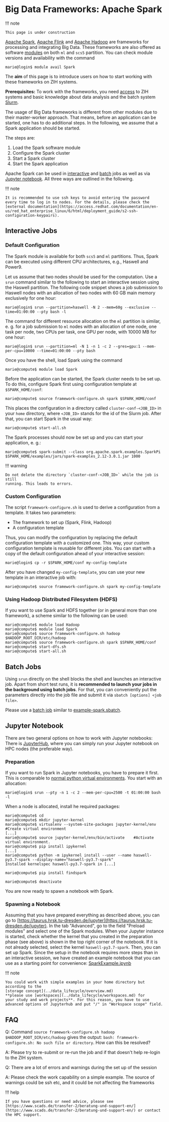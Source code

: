 # Big Data Frameworks: Apache Spark

!!! note

    This page is under construction

[Apache Spark](https://spark.apache.org/), [Apache Flink](https://flink.apache.org/)
and [Apache Hadoop](https://hadoop.apache.org/) are frameworks for processing and integrating
Big Data. These frameworks are also offered as software [modules](modules.md) on both `ml` and
`scs5` partition. You can check module versions and availability with the command

```console
marie@login$ module avail Spark
```

The **aim** of this page is to introduce users on how to start working with
these frameworks on ZIH systems.

**Prerequisites:** To work with the frameworks, you need [access](../access/ssh_login.md) to ZIH
systems and basic knowledge about data analysis and the batch system
[Slurm](../jobs_and_resources/slurm.md).

The usage of Big Data frameworks is
different from other modules due to their master-worker approach. That
means, before an application can be started, one has to do additional steps.
In the following, we assume that a Spark application should be
started.

The steps are:

1. Load the Spark software module
1. Configure the Spark cluster
1. Start a Spark cluster
1. Start the Spark application

Apache Spark can be used in [interactive](#interactive-jobs) and [batch](#batch-jobs) jobs as well
as via [Jupyter notebook](#jupyter-notebook). All three ways are outlined in the following.

!!! note

    It is recommended to use ssh keys to avoid entering the password
    every time to log in to nodes. For the details, please check the
    [external documentation](https://access.redhat.com/documentation/en-us/red_hat_enterprise_linux/6/html/deployment_guide/s2-ssh-configuration-keypairs).

## Interactive Jobs

### Default Configuration

The Spark module is available for both `scs5` and `ml` partitions.
Thus, Spark can be executed using different CPU architectures, e.g., Haswell and Power9.

Let us assume that two nodes should be used for the computation. Use a
`srun` command similar to the following to start an interactive session
using the Haswell partition. The following code snippet shows a job submission
to Haswell nodes with an allocation of two nodes with 60 GB main memory
exclusively for one hour:

```console
marie@login$ srun --partition=haswell -N 2 --mem=60g --exclusive --time=01:00:00 --pty bash -l
```

The command for different resource allocation on the `ml` partition is
similar, e. g. for a job submission to `ml` nodes with an allocation of one
node, one task per node, two CPUs per task, one GPU per node, with 10000 MB for one hour:

```console
marie@login$ srun --partition=ml -N 1 -n 1 -c 2 --gres=gpu:1 --mem-per-cpu=10000 --time=01:00:00 --pty bash
```

Once you have the shell, load Spark using the command

```console
marie@compute$ module load Spark
```

Before the application can be started, the Spark cluster needs to be set
up. To do this, configure Spark first using configuration template at
`$SPARK_HOME/conf`:

```console
marie@compute$ source framework-configure.sh spark $SPARK_HOME/conf
```

This places the configuration in a directory called
`cluster-conf-<JOB_ID>` in your `home` directory, where `<JOB_ID>` stands
for the id of the Slurm job. After that, you can start Spark in the
usual way:

```console
marie@compute$ start-all.sh
```

The Spark processes should now be set up and you can start your
application, e. g.:

```console
marie@compute$ spark-submit --class org.apache.spark.examples.SparkPi $SPARK_HOME/examples/jars/spark-examples_2.12-3.0.1.jar 1000
```

!!! warning

    Do not delete the directory `cluster-conf-<JOB_ID>` while the job is still
    running. This leads to errors.

### Custom Configuration

The script `framework-configure.sh` is used to derive a configuration from
a template. It takes two parameters:

- The framework to set up (Spark, Flink, Hadoop)
- A configuration template

Thus, you can modify the configuration by replacing the default
configuration template with a customized one. This way, your custom
configuration template is reusable for different jobs. You can start
with a copy of the default configuration ahead of your interactive
session:

```console
marie@login$ cp -r $SPARK_HOME/conf my-config-template
```

After you have changed `my-config-template`, you can use your new template
in an interactive job with:

```console
marie@compute$ source framework-configure.sh spark my-config-template
```

### Using Hadoop Distributed Filesystem (HDFS)

If you want to use Spark and HDFS together (or in general more than one
framework), a scheme similar to the following can be used:

```console
marie@compute$ module load Hadoop
marie@compute$ module load Spark
marie@compute$ source framework-configure.sh hadoop $HADOOP_ROOT_DIR/etc/hadoop
marie@compute$ source framework-configure.sh spark $SPARK_HOME/conf
marie@compute$ start-dfs.sh
marie@compute$ start-all.sh
```

## Batch Jobs

Using `srun` directly on the shell blocks the shell and launches an
interactive job. Apart from short test runs, it is **recommended to
launch your jobs in the background using batch jobs**. For that, you can
conveniently put the parameters directly into the job file and submit it via
`sbatch [options] <job file>`.

Please use a [batch job](../jobs_and_resources/slurm.md) similar to
[example-spark.sbatch](misc/example-spark.sbatch).

## Jupyter Notebook

There are two general options on how to work with Jupyter notebooks:
There is [JupyterHub](../access/jupyterhub.md), where you can simply
run your Jupyter notebook on HPC nodes (the preferable way).

### Preparation

If you want to run Spark in Jupyter notebooks, you have to prepare it first. This is comparable
to [normal python virtual environments](../software/python_virtual_environments.md#python-virtual-environment).
You start with an allocation:

```console
marie@login$ srun --pty -n 1 -c 2 --mem-per-cpu=2500 -t 01:00:00 bash -l
```

When a node is allocated, install he required packages:

```console
marie@compute$ cd
marie@compute$ mkdir jupyter-kernel
marie@compute$ virtualenv --system-site-packages jupyter-kernel/env  #Create virtual environment
[...]
marie@compute$ source jupyter-kernel/env/bin/activate    #Activate virtual environment.
marie@compute$ pip install ipykernel
[...]
marie@compute$ python -m ipykernel install --user --name haswell-py3.7-spark --display-name="haswell-py3.7-spark"
Installed kernelspec haswell-py3.7-spark in [...]

marie@compute$ pip install findspark

marie@compute$ deactivate
```

You are now ready to spawn a notebook with Spark.

### Spawning a Notebook

Assuming that you have prepared everything as described above, you can go to
[https://taurus.hrsk.tu-dresden.de/jupyter](https://taurus.hrsk.tu-dresden.de/jupyter).
In the tab "Advanced", go
to the field "Preload modules" and select one of the Spark modules.
When your Jupyter instance is started, check whether the kernel that
you created in the preparation phase (see above) is shown in the top
right corner of the notebook. If it is not already selected, select the
kernel `haswell-py3.7-spark`. Then, you can set up Spark. Since the setup
in the notebook requires more steps than in an interactive session, we
have created an example notebook that you can use as a starting point
for convenience: [SparkExample.ipynb](misc/SparkExample.ipynb)

!!! note

    You could work with simple examples in your home directory but according to the
    [storage concept](../data_lifecycle/overview.md)
    **please use [workspaces](../data_lifecycle/workspaces.md) for
    your study and work projects**. For this reason, you have to use
    advanced options of Jupyterhub and put "/" in "Workspace scope" field.

## FAQ

Q: Command `source framework-configure.sh hadoop
$HADOOP_ROOT_DIR/etc/hadoop` gives the output:
`bash: framework-configure.sh: No such file or directory`. How can this be resolved?

A: Please try to re-submit or re-run the job and if that doesn't help
re-login to the ZIH system.

Q: There are a lot of errors and warnings during the set up of the
session

A: Please check the work capability on a simple example. The source of
warnings could be ssh etc, and it could be not affecting the frameworks

!!! help

    If you have questions or need advice, please see
    [https://www.scads.de/transfer-2/beratung-und-support-en/](https://www.scads.de/transfer-2/beratung-und-support-en/) or contact the HPC support.
